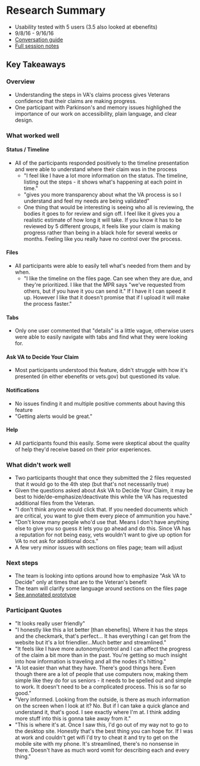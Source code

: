 # Research Summary

- Usability tested with 5 users (3.5 also looked at ebenefits)
- 9/8/16 - 9/16/16
- [Conversation guide](https://github.com/department-of-veterans-affairs/sunsets-team/blob/master/track-claim-status/design-documents/research/claim-status-usability-testing_9-9-2016.md)
- [Full session notes](https://github.com/department-of-veterans-affairs/sunsets-team/blob/master/track-claim-status/design-documents/research/Claim%20status%20usability%20testing.xlsx)

## Key Takeaways
### Overview
- Understanding the steps in VA's claims process gives Veterans confidence that their claims are making progress.
- One participant with Parkinson's and memory issues highlighed the importance of our work on accessibility, plain language, and clear design.

### What worked well
#### Status / Timeline
- All of the participants responded positively to the timeline presentation and were able to understand where their claim was in the process
  - "I feel like I have a lot more information on the status. The timeline, listing out the steps - it shows what's happening at each point in time."
  - "gives you more transparency about what the VA process is so I understand and feel my needs are being validated"
  - One thing that would be interesting is seeing who all is reviewing, the bodies it goes to for review and sign off. I feel like it gives you a realistic estimate of how long it will take. If you know it has to be reviewed by 5 different groups, it feels like your claim is making progress rather than being in a black hole for several weeks or months. Feeling like you really have no control over the process.
  
#### Files
- All participants were able to easily tell what's needed from them and by when.
  - "I like the timeline on the files page. Can see when they are due, and they're prioritized. I like that the MPR says "we've requested from others, but if you have it you can send it." If I have it I can speed it up. However I like that it doesn't promise that if I upload it will make the process faster."
  
#### Tabs
- Only one user commented that "details" is a little vague, otherwise users were able to easily navigate with tabs and find what they were looking for.

#### Ask VA to Decide Your Claim
- Most participants understood this feature, didn't struggle with how it's presented (in either ebenefits or vets.gov) but questioned its value. 

#### Notifications
- No issues finding it and multiple positive comments about having this feature
 - "Getting alerts would be great."

#### Help
- All participants found this easily. Some were skeptical about the quality of help they'd receive based on their prior experiences.

### What didn't work well
- Two participants thought that once they submitted the 2 files requested that it would go to the 4th step (but that's not necessarily true)
- Given the questions asked about Ask VA to Decide Your Claim, it may be best to hide/de-emphasize/deactivate this while the VA has requested additional files from the Veteran.
 - "I don't think anyone would click that. If you needed documents which are critical, you want to give them every piece of ammunition you have."
  - "Don't know many people who'd use that. Means I don't have anything else to give you so guess it lets you go ahead and do this. Since VA has a reputation for not being easy, vets wouldn't want to give up option for VA to not ask for additional docs."
- A few very minor issues with sections on files page; team will adjust

### Next steps
- The team is looking into options around how to emphasize "Ask VA to Decide" only at times that are to the Veteran's benefit
- The team will clarify some language around sections on the files page
- [See annotated prototype](https://marvelapp.com/402e339/screen/15191384)

### Participant Quotes
- "It looks really user friendly"
- "I honestly like this a lot better [than ebenefits]. Where it has the steps and the checkmark, that's perfect... It has everything I can get from the website but it's a lot friendlier...Much better and streamlined."
- "It feels like I have more autonomy/control and I can affect the progress of the claim a bit more than in the past. You're getting so much insight into how information is traveling and all the nodes it's hitting."
- "A lot easier than what they have. There's good things here. Even though there are a lot of people that use computers now, making them simple like they do for us seniors - it needs to be spelled out and simple to work. It doesn't need to be a complicated process. This is so far so good."
- "Very informed. Looking from the outside, is there as much information on the screen when I look at it? No. But if I can take a quick glance and understand it, that's good. I see exactly where I'm at. I think adding more stuff into this is gonna take away from it."
- "This is where it's at. Once I saw this, I'd go out of my way not to go to the desktop site. Honestly that's the best thing you can hope for. If I was at work and couldn't get wifi I'd try to cheat it and try to get on the mobile site with my phone. It's streamlined, there's no nonsense in there. Doesn't have as much word vomit for describing each and every thing."

